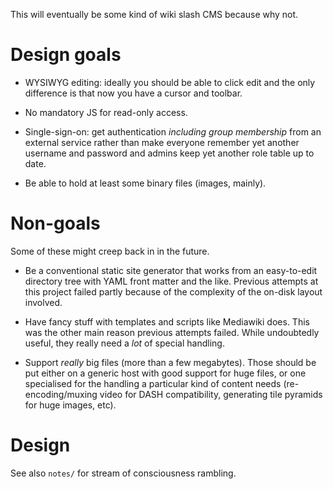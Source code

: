 This will eventually be some kind of wiki slash CMS because why not.

# Design goals
* WYSIWYG editing: ideally you should be able to click edit and the only difference
  is that now you have a cursor and toolbar.
  
* No mandatory JS for read-only access.

* Single-sign-on: get authentication *including group membership* from an external
  service rather than make everyone remember yet another username and password and
  admins keep yet another role table up to date.

* Be able to hold at least some binary files (images, mainly).

# Non-goals
Some of these might creep back in in the future.

* Be a conventional static site generator that works from an easy-to-edit directory
  tree with YAML front matter and the like. Previous attempts at this project
  failed partly because of the complexity of the on-disk layout involved.

* Have fancy stuff with templates and scripts like Mediawiki does. This was the
  other main reason previous attempts failed. While undoubtedly useful, they
  really need a *lot* of special handling.

* Support *really* big files (more than a few megabytes). Those should be put
  either on a generic host with good support for huge files, or one specialised
  for the handling a particular kind of content needs (re-encoding/muxing video
  for DASH compatibility, generating tile pyramids for huge images, etc).

# Design

See also `notes/` for stream of consciousness rambling.